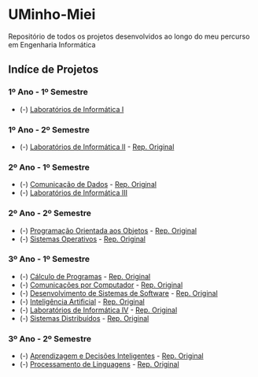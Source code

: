 # UMinho-Miei
Repositório de todos os projetos desenvolvidos ao longo do meu percurso em Engenharia Informática

## Indíce de Projetos

### 1º Ano - 1º Semestre
* (-) [Laboratórios de Informática I](https://github.com/VicShadow/UMinho-Miei/tree/main/1%C2%BAAno/Laborat%C3%B3rios%20de%20Inform%C3%A1tica%20I)
### 1º Ano - 2º Semestre
* (-) [Laboratórios de Informática II](https://github.com/VicShadow/UMinho-Miei/tree/main/1%C2%BAAno/Laborat%C3%B3rios%20de%20Inform%C3%A1tica%20II) - [Rep. Original](https://github.com/stellaechild/LI2PL1G1)

### 2º Ano - 1º Semestre
* (-) [Comunicação de Dados](https://github.com/VicShadow/UMinho-Miei/tree/main/2%C2%BAAno/Comunica%C3%A7%C3%A3o%20de%20Dados) - [Rep. Original](https://github.com/VicShadow/Projeto-SHAFT-CD-20-21)
* (-) [Laboratórios de Informática III](https://github.com/VicShadow/UMinho-Miei/tree/main/2%C2%BAAno/Laborat%C3%B3rios%20de%20Inform%C3%A1tica%20III)

### 2º Ano - 2º Semestre
* (-) [Programação Orientada aos Objetos](https://github.com/VicShadow/UMinho-Miei/tree/main/2%C2%BAAno/Programa%C3%A7%C3%A3o%20Orientada%20aos%20Objetos) - [Rep. Original](https://github.com/marshaia/poo-project)
* (-) [Sistemas Operativos](https://github.com/VicShadow/UMinho-Miei/tree/main/2%C2%BAAno/Sistemas%20Operativos) - [Rep. Original](https://github.com/VicShadow/SO2019-2020-Aurras)



### 3º Ano - 1º Semestre
* (-) [Cálculo de Programas](https://github.com/VicShadow/UMinho-Miei/tree/main/3%C2%BAAno/1%C2%BASemestre/C%C3%A1lculo%20de%20Programas) - [Rep. Original](https://github.com/VicShadow/CP-21-22-TP)
* (-) [Comunicações por Computador](https://github.com/VicShadow/UMinho-Miei/tree/main/3%C2%BAAno/1%C2%BASemestre/Comunica%C3%A7%C3%A3o%20por%20Computadores) - [Rep. Original](https://github.com/stellaechild/cc-tp2-pl4g45)
* (-) [Desenvolvimento de Sistemas de Software](https://github.com/VicShadow/UMinho-Miei/tree/main/3%C2%BAAno/1%C2%BASemestre/Desenvolvimento%20de%20Sistemas%20de%20Software) - [Rep. Original](https://github.com/VicShadow/DSS-21-22-SGCR)
* (-) [Inteligência Artificial](https://github.com/VicShadow/UMinho-Miei/tree/main/3%C2%BAAno/1%C2%BASemestre/Intelig%C3%AAncia%20Artificial) - [Rep. Original](https://github.com/marshaia/IA)
* (-) [Laboratórios de Informática IV](https://github.com/VicShadow/UMinho-Miei/tree/main/3%C2%BAAno/1%C2%BASemestre/Laborat%C3%B3rios%20de%20Inform%C3%A1tica%20IV) - [Rep. Original](https://github.com/VicShadow/LI4-21-22-GoQuick)
* (-) [Sistemas Distribuídos](https://github.com/VicShadow/UMinho-Miei/tree/main/3%C2%BAAno/1%C2%BASemestre/Sistemas%20Distribu%C3%ADdos) - [Rep. Original](https://github.com/VicShadow/SD-21-22-SRV)

### 3º Ano - 2º Semestre
* (-) [Aprendizagem e Decisões Inteligentes]() - [Rep. Original](https://github.com/VicShadow/ADI-21-22-DataAnalysis)
* (-) [Processamento de Linguagens]() - [Rep. Original](https://github.com/marshaia/PL-21-22)